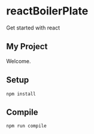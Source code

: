 # reactBoilerPlate
Get started with react

My Project
---

Welcome.



Setup
---

```
npm install
```



Compile
---

```
npm run compile
```
